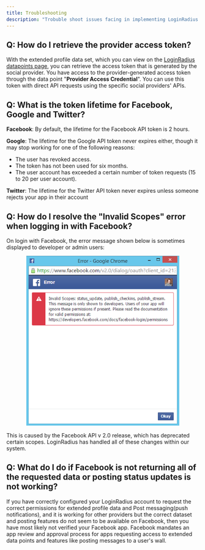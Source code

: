 ```yaml
---
title: Troubleshooting
description: "Trobuble shoot issues facing in implementing LoginRadius."
---
```


## Q: How do I retrieve the provider access token?

With the extended profile data set, which you can view on the [LoginRadius datapoints page](https://www.loginradius.com/datapoints/), you can retrieve the access token that is generated by the social provider. You have access to the provider-generated access token through the data point "**Provider Access Credential**". You can use this token with direct API requests using the specific social providers' APIs.

## Q: What is the token lifetime for Facebook, Google and Twitter?

**Facebook**: By default, the lifetime for the Facebook API token is 2 hours.

**Google**: The lifetime for the Google API token never expires either, though it may stop working for one of the following reasons:

 - The user has revoked access.
 - The token has not been used for six months.
 - The user account has exceeded a certain number of token requests (15 to 20 per user account).

**Twitter**: The lifetime for the Twitter API token never expires unless someone rejects your app in their account

## Q: How do I resolve the "Invalid Scopes" error when logging in with Facebook?

On login with Facebook, the error message shown below is sometimes displayed to developer or admin users:

<div style="text-align:center">
  <img src="../assets/invalid_scopes.png" alt="invalid_scopes" width="400">
</div>


This is caused by the Facebook API v 2.0 release, which has deprecated certain scopes. LoginRadius has handled all of these changes within our system.

## Q: What do I do if Facebook is not returning all of the requested data or posting status updates is not working?

If you have correctly configured your LoginRadius account to request the correct permissions for extended profile data and Post messaging(push notifications), and it is working for other providers but the correct dataset and posting features do not seem to be available on Facebook, then you have most likely not verified your Facebook app. Facebook mandates an app review and approval process for apps requesting access to extended data points and features like posting messages to a user's wall.